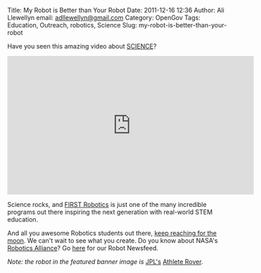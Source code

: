 Title: My Robot is Better than Your Robot
Date: 2011-12-16 12:36
Author: Ali Llewellyn
email: adllewellyn@gmail.com
Category: OpenGov
Tags: Education, Outreach, robotics, Science
Slug: my-robot-is-better-than-your-robot

Have you seen this amazing video about [SCIENCE][]?

<iframe src="http://www.youtube.com/embed/vYuOKb3gO7E" frameborder="0" width="560" height="315"></iframe>

Science rocks, and [FIRST Robotics][] is just one of the many incredible
programs out there inspiring the next generation with real-world STEM
education.

And all you awesome Robotics students out there, [keep reaching for the
moon][]. We can't wait to see what you create. Do you know about NASA's
[Robotics Alliance][]? Go [here][] for our Robot Newsfeed.

*Note: the robot in the featured banner image is* [JPL's][] [Athlete
Rover][].

  [SCIENCE]: http://science.nasa.gov/
  [FIRST Robotics]: http://www.usfirst.org/
  [keep reaching for the moon]: http://www.googlelunarxprize.org/teams/moon-express/blog/moon-express-hires-nasa-mentored-first-robotics-champions-develop-lunar
  [Robotics Alliance]: http://robotics.nasa.gov/
  [here]: http://robotics.nasa.gov/archive/robot_news.php
  [JPL's]: http://www.jpl.nasa.gov/
  [Athlete Rover]: http://www-robotics.jpl.nasa.gov/systems/system.cfm?System=11
